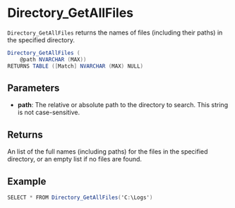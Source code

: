 # Directory_GetAllFiles

`Directory_GetAllFiles` returns the names of files (including their paths) in the specified directory.

```csharp
Directory_GetAllFiles (
	@path NVARCHAR (MAX))
RETURNS TABLE ([Match] NVARCHAR (MAX) NULL)
```

## Parameters

 - **path**: The relative or absolute path to the directory to search. This string is not case-sensitive.

## Returns

An list of the full names (including paths) for the files in the specified directory, or an empty list if no files are found.

## Example

```csharp
SELECT * FROM Directory_GetAllFiles('C:\Logs')
```

